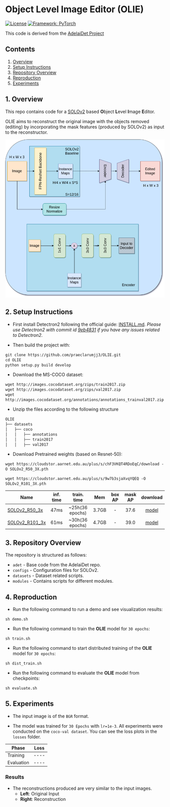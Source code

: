 # Object Level Image Editor (OLIE)

[![License](https://img.shields.io/badge/License-BSD%202--Clause-orange.svg)](https://opensource.org/licenses/BSD-2-Clause)
[![Framework: PyTorch](https://img.shields.io/badge/Framework-PyTorch-orange.svg)](https://pytorch.org/)

This code is derived from the [AdelaiDet Project](https://github.com/aim-uofa/AdelaiDet.git)

## Contents
1. [Overview](#1-overview)
2. [Setup Instructions](#2-setup-instructions)
3. [Repository Overview](#3-repository-overview)
4. [Reproduction](#4-reproduction)
4. [Experiments](#5-experiments)

## 1. Overview

This repo contains code for a [SOLOv2](https://arxiv.org/abs/2003.10152) based **O**bject **L**evel **I**mage **E**ditor.

OLIE aims to reconstruct the original image with the objects removed (editing) by incorporating the mask features (produced by SOLOv2) as input to the reconstructor.

<img src='OLIE.png' style="max-width:100%">

## 2. Setup Instructions

- First install Detectron2 following the official guide: [INSTALL.md](https://github.com/facebookresearch/detectron2/blob/master/INSTALL.md).
*Please use Detectron2 with commit id [9eb4831](https://github.com/facebookresearch/detectron2/commit/9eb4831f742ae6a13b8edb61d07b619392fb6543) if you have any issues related to Detectron2.*

- Then build the project with:

```
git clone https://github.com/praeclarumjj3/OLIE.git
cd OLIE
python setup.py build develop
```

- Download the MS-COCO dataset:
```
wget http://images.cocodataset.org/zips/train2017.zip
wget http://images.cocodataset.org/zips/val2017.zip
wget http://images.cocodataset.org/annotations/annotations_trainval2017.zip
```

- Unzip the files according to the following structure

```
OLIE
├── datasets
│   ├── coco
│   │   ├── annotations
│   │   ├── train2017
│   │   ├── val2017
```

- Download Pretrained weights (based on Resnet-50):

```
wget https://cloudstor.aarnet.edu.au/plus/s/chF3VKQT4RDoEqC/download -O SOLOv2_R50_3X.pth
```

```
wget https://cloudstor.aarnet.edu.au/plus/s/9w7b3sjaXvqYQEQ -O SOLOv2_R101_3X.pth
```

Name | inf. time | train. time | Mem | box AP | mask AP | download
--- |:---:|:---:|:---:|:---:|:---:|:---:
[SOLOv2_R50_3x](R50_3x.yaml) | 47ms | ~25h(36 epochs) | 3.7GB  | -  | 37.6  | [model](https://cloudstor.aarnet.edu.au/plus/s/chF3VKQT4RDoEqC/download)
[SOLOv2_R101_3x](R101_3x.yaml) | 61ms | ~30h(36 epochs) | 4.7GB | -   | 39.0  | [model](https://cloudstor.aarnet.edu.au/plus/s/9w7b3sjaXvqYQEQ)

## 3. Repository Overview

The repository is structured as follows:

- `adet` - Base code from the AdelaiDet repo.
- `configs` - Configuration files for SOLOv2.
- `datasets` - Dataset related scripts.
- `modules` - Contains scripts for different modules.

## 4. Reproduction

- Run the following command to run a demo and see visualization results:

```
sh demo.sh
```

- Run the following command to train the **OLIE** model for `30 epochs`:

```
sh train.sh
```

- Run the following command to start distributed training of the **OLIE** model for `30 epochs`:

```
sh dist_train.sh
```

- Run the following command to evaluate the **OLIE** model from checkpoints:

```
sh evaluate.sh
```

## 5. Experiments

- The input image is of the `BGR` format.

- The model was trained for `30 Epochs` with `lr=1e-3`. All experiments were conducted on the `coco-val dataset`. You can see the loss plots in the `losses` folder.

|     Phase   | Loss |
|-------------|------|
| Training    | ---- |
| Evaluation  | ---- |

### Results

<!-- - A detailed report using the current setting can be found at this [link](https://docs.google.com/document/d/1k07kinbEosb4JJfTVJ2SAkMdjA5q1ibu8GQiGAev-kw/edit?usp=sharing). -->

- The reconstructions produced are very similar to the input images.
    - **Left**: Original Input
    - **Right**: Reconstruction

<!-- <img src='visualizations/demo1.jpg' style="max-width:50%">

<img src='visualizations/demo2.jpg' style="max-width:50%">

<img src='visualizations/demo3.jpg' style="max-width:50%"> -->

<!-- <img src='visualizations/demo4.jpg' style="max-width:50%"> -->
